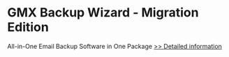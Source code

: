 # GMX Backup Wizard - Migration Edition
All-in-One Email Backup Software in One Package
[>> Detailed information](https://secure.shareit.com/shareit/product.html?productid=300982523&affiliateid=200057808)